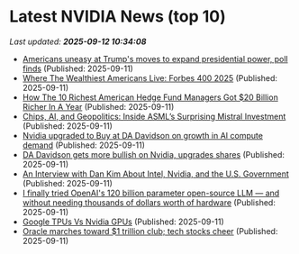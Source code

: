 # Latest NVIDIA News (top 10)
_Last updated: **2025-09-12 10:34:08**_

- [Americans uneasy at Trump's moves to expand presidential power, poll finds](https://economictimes.indiatimes.com/news/international/global-trends/americans-uneasy-at-trumps-moves-to-expand-presidential-power-poll-finds/articleshow/123829049.cms) (Published: 2025-09-11)
- [Where The Wealthiest Americans Live: Forbes 400 2025](https://www.forbes.com/sites/ellamalmgren/2025/09/11/where-the-wealthiest-americans-live-forbes-400-2025/) (Published: 2025-09-11)
- [How The 10 Richest American Hedge Fund Managers Got $20 Billion Richer In A Year](https://www.forbes.com/sites/hanktucker/2025/09/11/how-the-10-richest-american-hedge-fund-managers-got-20-billion-richer-in-a-year/) (Published: 2025-09-11)
- [Chips, AI, and Geopolitics: Inside ASML’s Surprising Mistral Investment](https://techreport.com/news/asml-mistral-ai-strategic-partnership/) (Published: 2025-09-11)
- [Nvidia upgraded to Buy at DA Davidson on growth in AI compute demand](https://thefly.com/permalinks/entry.php/id4196527/NVDA;GOOGL;GOOG-Nvidia-upgraded-to-Buy-at-DA-Davidson-on-growth-in-AI-compute-demand) (Published: 2025-09-11)
- [DA Davidson gets more bullish on Nvidia, upgrades shares](https://thefly.com/permalinks/entry.php/id4196516/NVDA-DA-Davidson-gets-more-bullish-on-Nvidia-upgrades-shares) (Published: 2025-09-11)
- [An Interview with Dan Kim About Intel, Nvidia, and the U.S. Government](https://stratechery.com/2025/an-interview-with-dan-kim-about-intel-nvidia-and-the-u-s-government/) (Published: 2025-09-11)
- [I finally tried OpenAI's 120 billion parameter open-source LLM — and without needing thousands of dollars worth of hardware](https://www.windowscentral.com/artificial-intelligence/i-finally-tried-openais-120-billion-parameter-open-source-llm-and-without-needing-thousands-of-dollars-worth-of-hardware) (Published: 2025-09-11)
- [Google TPUs Vs Nvidia GPUs](https://www.forbes.com/sites/greatspeculations/2025/09/11/google-tpus-vs-nvidia-gpus/) (Published: 2025-09-11)
- [Oracle marches toward $1 trillion club; tech stocks cheer](https://www.channelnewsasia.com/business/oracle-marches-toward-1-trillion-club-tech-stocks-cheer-5344241) (Published: 2025-09-11)
